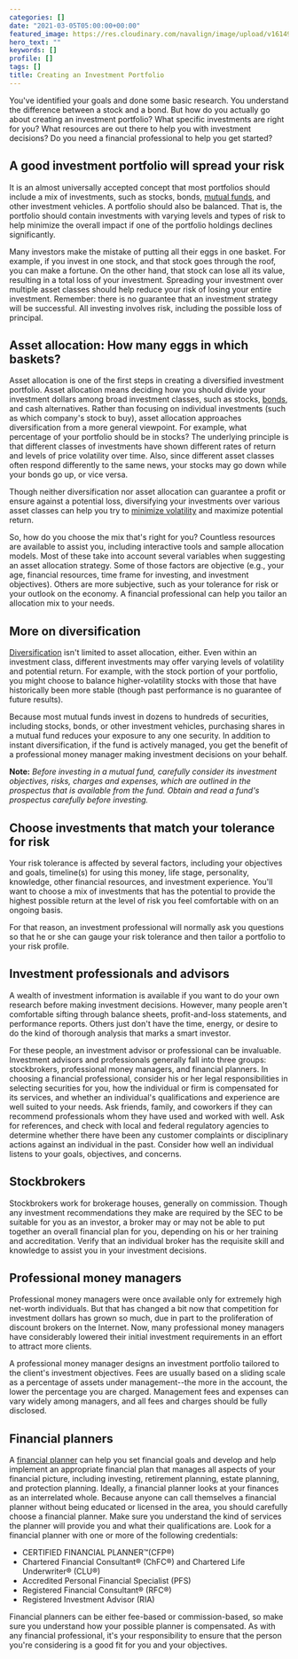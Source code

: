 ```yaml
---
categories: []
date: "2021-03-05T05:00:00+00:00"
featured_image: https://res.cloudinary.com/navalign/image/upload/v1614972921/bianca-ackermann-5-UxjBoRun4-unsplash_edewiw.jpg
hero_text: ""
keywords: []
profile: []
tags: []
title: Creating an Investment Portfolio
---
```

You've identified your goals and done some basic research. You understand the difference between a stock and a bond. But how do you actually go about creating an investment portfolio? What specific investments are right for you? What resources are out there to help you with investment decisions? Do you need a financial professional to help you get started?

## **A good investment portfolio will spread your risk**

It is an almost universally accepted concept that most portfolios should include a mix of investments, such as stocks, bonds, [mutual funds](https://navalign.com/updates/what-is-a-mutual-fund/), and other investment vehicles. A portfolio should also be balanced. That is, the portfolio should contain investments with varying levels and types of risk to help minimize the overall impact if one of the portfolio holdings declines significantly.

Many investors make the mistake of putting all their eggs in one basket. For example, if you invest in one stock, and that stock goes through the roof, you can make a fortune. On the other hand, that stock can lose all its value, resulting in a total loss of your investment. Spreading your investment over multiple asset classes should help reduce your risk of losing your entire investment. Remember: there is no guarantee that an investment strategy will be successful. All investing involves risk, including the possible loss of principal.

## **Asset allocation: How many eggs in which baskets?**

Asset allocation is one of the first steps in creating a diversified investment portfolio. Asset allocation means deciding how you should divide your investment dollars among broad investment classes, such as stocks, [bonds](https://navalign.com/updates/bond-investing-101-everything-you-need-to-know-about-bonds/), and cash alternatives. Rather than focusing on individual investments (such as which company's stock to buy), asset allocation approaches diversification from a more general viewpoint. For example, what percentage of your portfolio should be in stocks? The underlying principle is that different classes of investments have shown different rates of return and levels of price volatility over time. Also, since different asset classes often respond differently to the same news, your stocks may go down while your bonds go up, or vice versa. 

Though neither diversification nor asset allocation can guarantee a profit or ensure against a potential loss, diversifying your investments over various asset classes can help you try to [minimize volatility](https://navalign.com/updates/strategies-for-navigating-market-volatility/) and maximize potential return.

So, how do you choose the mix that's right for you? Countless resources are available to assist you, including interactive tools and sample allocation models. Most of these take into account several variables when suggesting an asset allocation strategy. Some of those factors are objective (e.g., your age, financial resources, time frame for investing, and investment objectives). Others are more subjective, such as your tolerance for risk or your outlook on the economy. A financial professional can help you tailor an allocation mix to your needs.

## **More on diversification**

[Diversification](https://navalign.com/updates/video-diversify-your-portfolio-beyond-asset-allocation/) isn't limited to asset allocation, either. Even within an investment class, different investments may offer varying levels of volatility and potential return. For example, with the stock portion of your portfolio, you might choose to balance higher-volatility stocks with those that have historically been more stable (though past performance is no guarantee of future results).

Because most mutual funds invest in dozens to hundreds of securities, including stocks, bonds, or other investment vehicles, purchasing shares in a mutual fund reduces your exposure to any one security. In addition to instant diversification, if the fund is actively managed, you get the benefit of a professional money manager making investment decisions on your behalf.

**Note:** _Before investing in a mutual fund, carefully consider its investment objectives, risks, charges and expenses, which are outlined in the prospectus that is available from the fund. Obtain and read a fund's prospectus carefully before investing._

## **Choose investments that match your tolerance for risk**

Your risk tolerance is affected by several factors, including your objectives and goals, timeline(s) for using this money, life stage, personality, knowledge, other financial resources, and investment experience. You'll want to choose a mix of investments that has the potential to provide the highest possible return at the level of risk you feel comfortable with on an ongoing basis.

For that reason, an investment professional will normally ask you questions so that he or she can gauge your risk tolerance and then tailor a portfolio to your risk profile.

## **Investment professionals and advisors**

A wealth of investment information is available if you want to do your own research before making investment decisions. However, many people aren't comfortable sifting through balance sheets, profit-and-loss statements, and performance reports. Others just don't have the time, energy, or desire to do the kind of thorough analysis that marks a smart investor.

For these people, an investment advisor or professional can be invaluable. Investment advisors and professionals generally fall into three groups: stockbrokers, professional money managers, and financial planners. In choosing a financial professional, consider his or her legal responsibilities in selecting securities for you, how the individual or firm is compensated for its services, and whether an individual's qualifications and experience are well suited to your needs. Ask friends, family, and coworkers if they can recommend professionals whom they have used and worked with well. Ask for references, and check with local and federal regulatory agencies to determine whether there have been any customer complaints or disciplinary actions against an individual in the past. Consider how well an individual listens to your goals, objectives, and concerns.

## **Stockbrokers**

Stockbrokers work for brokerage houses, generally on commission. Though any investment recommendations they make are required by the SEC to be suitable for you as an investor, a broker may or may not be able to put together an overall financial plan for you, depending on his or her training and accreditation. Verify that an individual broker has the requisite skill and knowledge to assist you in your investment decisions.

## **Professional money managers**

Professional money managers were once available only for extremely high net-worth individuals. But that has changed a bit now that competition for investment dollars has grown so much, due in part to the proliferation of discount brokers on the Internet. Now, many professional money managers have considerably lowered their initial investment requirements in an effort to attract more clients.

A professional money manager designs an investment portfolio tailored to the client's investment objectives. Fees are usually based on a sliding scale as a percentage of assets under management--the more in the account, the lower the percentage you are charged. Management fees and expenses can vary widely among managers, and all fees and charges should be fully disclosed.

## **Financial planners**

A [financial planner](https://navalign.com/updates/financial-planning-update-for-2020/) can help you set financial goals and develop and help implement an appropriate financial plan that manages all aspects of your financial picture, including investing, retirement planning, estate planning, and protection planning. Ideally, a financial planner looks at your finances as an interrelated whole. Because anyone can call themselves a financial planner without being educated or licensed in the area, you should carefully choose a financial planner. Make sure you understand the kind of services the planner will provide you and what their qualifications are. Look for a financial planner with one or more of the following credentials:

* CERTIFIED FINANCIAL PLANNER™(CFP®)
* Chartered Financial Consultant® (ChFC®) and Chartered Life Underwriter® (CLU®)
* Accredited Personal Financial Specialist (PFS)
* Registered Financial Consultant® (RFC®)
* Registered Investment Advisor (RIA)

Financial planners can be either fee-based or commission-based, so make sure you understand how your possible planner is compensated. As with any financial professional, it's your responsibility to ensure that the person you're considering is a good fit for you and your objectives.